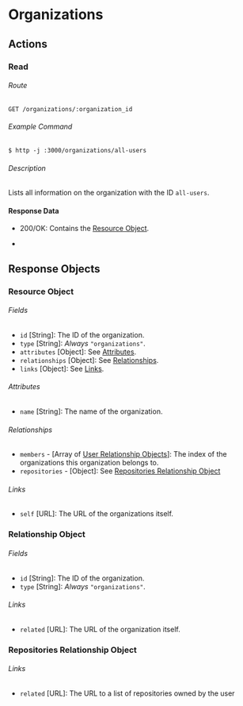 # Organizations

## Actions
### Read
###### Route
    GET /organizations/:organization_id
###### Example Command
    $ http -j :3000/organizations/all-users
###### Description
Lists all information on the organization with the ID `all-users`.

#### Response Data
* 200/OK: Contains the [Resource Object](#resource-object).

-

## Response Objects
### Resource Object
###### Fields
* `id` [String]: The ID of the organization.
* `type` [String]: *Always* `"organizations"`.
* `attributes` [Object]: See [Attributes](#attributes).
* `relationships` [Object]: See [Relationships](#relationships).
* `links` [Object]: See [Links](#links).

###### Attributes
* `name` [String]: The name of the organization.

###### Relationships
* `members` - [Array of [User Relationship Objects](users.md#relationship-object)]: The index of the organizations this organization belongs to.
* `repositories` - [Object]: See [Repositories Relationship Object](#repositories-relationship-object)

###### Links
* `self` [URL]: The URL of the organizations itself.

### Relationship Object
###### Fields
* `id` [String]: The ID of the organization.
* `type` [String]: *Always* `"organizations"`.

###### Links
* `related` [URL]: The URL of the organization itself.

### Repositories Relationship Object
###### Links
* `related` [URL]: The URL to a list of repositories owned by the user
